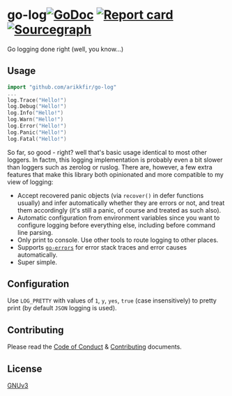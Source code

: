 # go-log[![GoDoc](https://godoc.org/github.com/arikkfir/go-log?status.svg)](http://godoc.org/github.com/arikkfir/go-log) [![Report card](https://goreportcard.com/badge/github.com/arikkfir/go-log)](https://goreportcard.com/report/github.com/arikkfir/go-log) [![Sourcegraph](https://sourcegraph.com/github.com/arikkfir/go-log/-/badge.svg)](https://sourcegraph.com/github.com/arikkfir/go-log?badge)

Go logging done right (well, you know...)

## Usage

```go
import "github.com/arikkfir/go-log"
...
log.Trace("Hello!")
log.Debug("Hello!")
log.Info("Hello!")
log.Warn("Hello!")
log.Error("Hello!")
log.Panic("Hello!")
log.Fatal("Hello!")
```

So far, so good - right? well that's basic usage identical to most other loggers. In factm, this logging implementation is probably even a bit slower than loggers such as zerolog or ruslog. There are, however, a few extra features that make this library both opinionated and more compatible to my view of logging:

* Accept recovered panic objects (via `recover()` in defer functions usually) and infer automatically whether they are errors or not, and treat them accordingly (it's still a panic, of course and treated as such also).
* Automatic configuration from environment variables since you want to configure logging before everything else, including before command line parsing.
* Only print to console. Use other tools to route logging to other places.
* Supports [`go-errors`](github.com/arikkfir/go-errors) for error stack traces and error causes automatically.
* Super simple.

## Configuration

Use `LOG_PRETTY` with values of `1`, `y`, `yes`, `true` (case insensitively) to pretty print (by default `JSON` logging is used).
  
## Contributing

Please read the [Code of Conduct](./docs/CODE_OF_CONDUCT.md) & [Contributing](./docs/CONTRIBUTING.md) documents.

## License

[GNUv3](./LICENSE)
